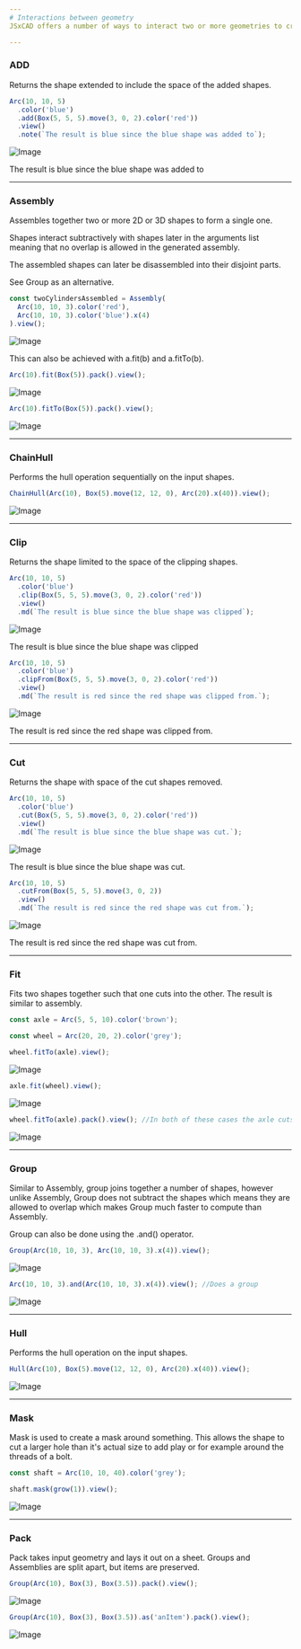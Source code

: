 ```yaml
---
# Interactions between geometry
JSxCAD offers a number of ways to interact two or more geometries to create new geometry. Most of these operations will work on both 2D and 3D geometry.

---
```

### ADD
Returns the shape extended to include the space of the added shapes.

```JavaScript
Arc(10, 10, 5)
  .color('blue')
  .add(Box(5, 5, 5).move(3, 0, 2).color('red'))
  .view()
  .note(`The result is blue since the blue shape was added to`);
```

![Image](interactions_between_geometry.md.0.png)

The result is blue since the blue shape was added to

---
### Assembly
Assembles together two or more 2D or 3D shapes to form a single one.

Shapes interact subtractively with shapes later in the arguments list meaning that no overlap is allowed in the generated assembly.

The assembled shapes can later be disassembled into their disjoint parts.

See Group as an alternative.

```JavaScript
const twoCylindersAssembled = Assembly(
  Arc(10, 10, 3).color('red'),
  Arc(10, 10, 3).color('blue').x(4)
).view();
```

![Image](interactions_between_geometry.md.1.png)

This can also be achieved with a.fit(b) and a.fitTo(b).

```JavaScript
Arc(10).fit(Box(5)).pack().view();
```

![Image](interactions_between_geometry.md.2.png)

```JavaScript
Arc(10).fitTo(Box(5)).pack().view();
```

![Image](interactions_between_geometry.md.3.png)

---
### ChainHull
Performs the hull operation sequentially on the input shapes.

```JavaScript
ChainHull(Arc(10), Box(5).move(12, 12, 0), Arc(20).x(40)).view();
```

![Image](interactions_between_geometry.md.4.png)

---
### Clip
Returns the shape limited to the space of the clipping shapes.

```JavaScript
Arc(10, 10, 5)
  .color('blue')
  .clip(Box(5, 5, 5).move(3, 0, 2).color('red'))
  .view()
  .md(`The result is blue since the blue shape was clipped`);
```

![Image](interactions_between_geometry.md.5.png)

The result is blue since the blue shape was clipped

```JavaScript
Arc(10, 10, 5)
  .color('blue')
  .clipFrom(Box(5, 5, 5).move(3, 0, 2).color('red'))
  .view()
  .md(`The result is red since the red shape was clipped from.`);
```

![Image](interactions_between_geometry.md.6.png)

The result is red since the red shape was clipped from.

---
### Cut
Returns the shape with space of the cut shapes removed.

```JavaScript
Arc(10, 10, 5)
  .color('blue')
  .cut(Box(5, 5, 5).move(3, 0, 2).color('red'))
  .view()
  .md(`The result is blue since the blue shape was cut.`);
```

![Image](interactions_between_geometry.md.7.png)

The result is blue since the blue shape was cut.

```JavaScript
Arc(10, 10, 5)
  .cutFrom(Box(5, 5, 5).move(3, 0, 2))
  .view()
  .md(`The result is red since the red shape was cut from.`);
```

![Image](interactions_between_geometry.md.8.png)

The result is red since the red shape was cut from.

---
### Fit
Fits two shapes together such that one cuts into the other. The result is similar to assembly.

```JavaScript
const axle = Arc(5, 5, 10).color('brown');
```

```JavaScript
const wheel = Arc(20, 20, 2).color('grey');
```

```JavaScript
wheel.fitTo(axle).view();
```

![Image](interactions_between_geometry.md.9.png)

```JavaScript
axle.fit(wheel).view();
```

![Image](interactions_between_geometry.md.10.png)

```JavaScript
wheel.fitTo(axle).pack().view(); //In both of these cases the axle cuts the wheel.
```

![Image](interactions_between_geometry.md.11.png)

---
### Group
Similar to Assembly, group joins together a number of shapes, however unlike Assembly, Group does not subtract the shapes which means they are allowed to overlap which makes Group much faster to compute than Assembly.

Group can also be done using the .and() operator.

```JavaScript
Group(Arc(10, 10, 3), Arc(10, 10, 3).x(4)).view();
```

![Image](interactions_between_geometry.md.12.png)

```JavaScript
Arc(10, 10, 3).and(Arc(10, 10, 3).x(4)).view(); //Does a group
```

![Image](interactions_between_geometry.md.13.png)

---
### Hull
Performs the hull operation on the input shapes.

```JavaScript
Hull(Arc(10), Box(5).move(12, 12, 0), Arc(20).x(40)).view();
```

![Image](interactions_between_geometry.md.14.png)

---
### Mask
Mask is used to create a mask around something. This allows the shape to cut a larger hole than it's actual size to add play or for example around the threads of a bolt.

```JavaScript
const shaft = Arc(10, 10, 40).color('grey');
```

```JavaScript
shaft.mask(grow(1)).view();
```

![Image](interactions_between_geometry.md.15.png)

---
### Pack
Pack takes input geometry and lays it out on a sheet. Groups and Assemblies are split apart, but items are preserved.

```JavaScript
Group(Arc(10), Box(3), Box(3.5)).pack().view();
```

![Image](interactions_between_geometry.md.16.png)

```JavaScript
Group(Arc(10), Box(3), Box(3.5)).as('anItem').pack().view();
```

![Image](interactions_between_geometry.md.17.png)
